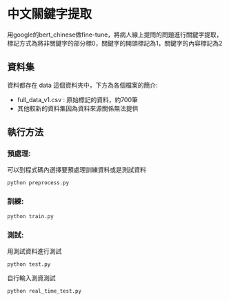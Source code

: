 # 中文關鍵字提取

用google的bert_chinese做fine-tune，將病人線上提問的問題進行關鍵字提取，標記方式為將非關鍵字的部分標0，關鍵字的開頭標記為1，關鍵字的內容標記為2

## 資料集
資料都存在 data 這個資料夾中，下方為各個檔案的簡介:
* full_data_v1.csv : 原始標記的資料，約700筆
* 其他較新的資料集因為資料來源關係無法提供


## 執行方法
### 預處理:
可以到程式碼內選擇要預處理訓練資料或是測試資料

    python preprocess.py
### 訓練:
    python train.py
### 測試:
用測試資料進行測試

    python test.py
自行輸入測資測試

    python real_time_test.py

